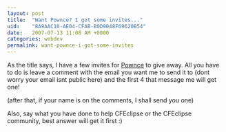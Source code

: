 ```yaml
---
layout: post
title:  "Want Pownce? I got some invites..."
uid:	"8A9AAC10-AE04-CFAB-B0D9048F69620B54"
date:   2007-07-13 11:08 AM +0000
categories: webdev
permalink: want-pownce-i-got-some-invites
---
```

As the title says, I have a few invites for <a href="http://pownce.com/">Pownce</a> to give away. All you have to do is leave a comment with the email you want me to send it to (dont worry your email isnt public here) and the first 4 that message me will get one!

(after that, if your name is on the comments, I shall send you one)

Also, say what you have done to help CFEclipse or the CFEclipse community, best answer will get it first :)